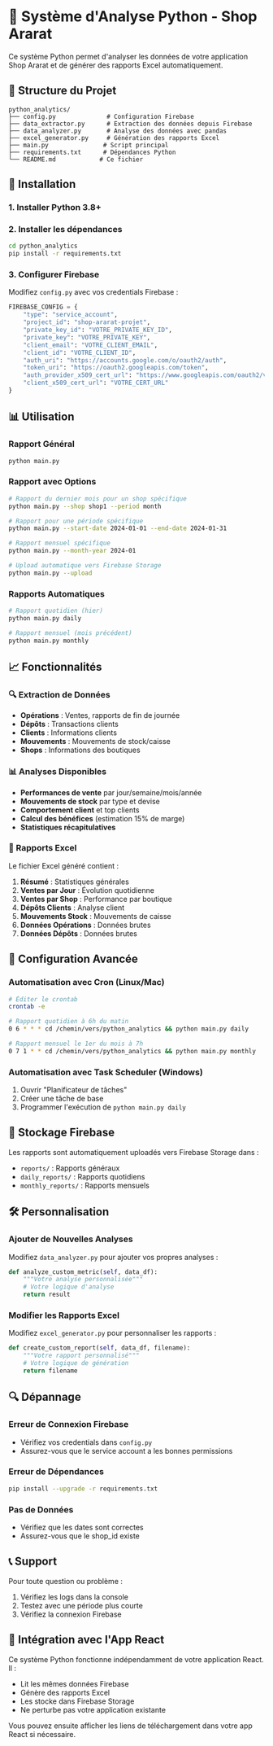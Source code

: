 # 🐍 Système d'Analyse Python - Shop Ararat

Ce système Python permet d'analyser les données de votre application Shop Ararat et de générer des rapports Excel automatiquement.

## 📁 Structure du Projet

```
python_analytics/
├── config.py              # Configuration Firebase
├── data_extractor.py      # Extraction des données depuis Firebase
├── data_analyzer.py       # Analyse des données avec pandas
├── excel_generator.py     # Génération des rapports Excel
├── main.py               # Script principal
├── requirements.txt      # Dépendances Python
└── README.md            # Ce fichier
```

## 🚀 Installation

### 1. Installer Python 3.8+

### 2. Installer les dépendances
```bash
cd python_analytics
pip install -r requirements.txt
```

### 3. Configurer Firebase
Modifiez `config.py` avec vos credentials Firebase :

```python
FIREBASE_CONFIG = {
    "type": "service_account",
    "project_id": "shop-ararat-projet",
    "private_key_id": "VOTRE_PRIVATE_KEY_ID",
    "private_key": "VOTRE_PRIVATE_KEY",
    "client_email": "VOTRE_CLIENT_EMAIL",
    "client_id": "VOTRE_CLIENT_ID",
    "auth_uri": "https://accounts.google.com/o/oauth2/auth",
    "token_uri": "https://oauth2.googleapis.com/token",
    "auth_provider_x509_cert_url": "https://www.googleapis.com/oauth2/v1/certs",
    "client_x509_cert_url": "VOTRE_CERT_URL"
}
```

## 📊 Utilisation

### Rapport Général
```bash
python main.py
```

### Rapport avec Options
```bash
# Rapport du dernier mois pour un shop spécifique
python main.py --shop shop1 --period month

# Rapport pour une période spécifique
python main.py --start-date 2024-01-01 --end-date 2024-01-31

# Rapport mensuel spécifique
python main.py --month-year 2024-01

# Upload automatique vers Firebase Storage
python main.py --upload
```

### Rapports Automatiques
```bash
# Rapport quotidien (hier)
python main.py daily

# Rapport mensuel (mois précédent)
python main.py monthly
```

## 📈 Fonctionnalités

### 🔍 Extraction de Données
- **Opérations** : Ventes, rapports de fin de journée
- **Dépôts** : Transactions clients
- **Clients** : Informations clients
- **Mouvements** : Mouvements de stock/caisse
- **Shops** : Informations des boutiques

### 📊 Analyses Disponibles
- **Performances de vente** par jour/semaine/mois/année
- **Mouvements de stock** par type et devise
- **Comportement client** et top clients
- **Calcul des bénéfices** (estimation 15% de marge)
- **Statistiques récapitulatives**

### 📄 Rapports Excel
Le fichier Excel généré contient :

1. **Résumé** : Statistiques générales
2. **Ventes par Jour** : Évolution quotidienne
3. **Ventes par Shop** : Performance par boutique
4. **Dépôts Clients** : Analyse client
5. **Mouvements Stock** : Mouvements de caisse
6. **Données Opérations** : Données brutes
7. **Données Dépôts** : Données brutes

## 🔧 Configuration Avancée

### Automatisation avec Cron (Linux/Mac)
```bash
# Éditer le crontab
crontab -e

# Rapport quotidien à 6h du matin
0 6 * * * cd /chemin/vers/python_analytics && python main.py daily

# Rapport mensuel le 1er du mois à 7h
0 7 1 * * cd /chemin/vers/python_analytics && python main.py monthly
```

### Automatisation avec Task Scheduler (Windows)
1. Ouvrir "Planificateur de tâches"
2. Créer une tâche de base
3. Programmer l'exécution de `python main.py daily`

## 📁 Stockage Firebase

Les rapports sont automatiquement uploadés vers Firebase Storage dans :
- `reports/` : Rapports généraux
- `daily_reports/` : Rapports quotidiens
- `monthly_reports/` : Rapports mensuels

## 🛠️ Personnalisation

### Ajouter de Nouvelles Analyses
Modifiez `data_analyzer.py` pour ajouter vos propres analyses :

```python
def analyze_custom_metric(self, data_df):
    """Votre analyse personnalisée"""
    # Votre logique d'analyse
    return result
```

### Modifier les Rapports Excel
Modifiez `excel_generator.py` pour personnaliser les rapports :

```python
def create_custom_report(self, data_df, filename):
    """Votre rapport personnalisé"""
    # Votre logique de génération
    return filename
```

## 🔍 Dépannage

### Erreur de Connexion Firebase
- Vérifiez vos credentials dans `config.py`
- Assurez-vous que le service account a les bonnes permissions

### Erreur de Dépendances
```bash
pip install --upgrade -r requirements.txt
```

### Pas de Données
- Vérifiez que les dates sont correctes
- Assurez-vous que le shop_id existe

## 📞 Support

Pour toute question ou problème :
1. Vérifiez les logs dans la console
2. Testez avec une période plus courte
3. Vérifiez la connexion Firebase

## 🔄 Intégration avec l'App React

Ce système Python fonctionne indépendamment de votre application React. Il :
- Lit les mêmes données Firebase
- Génère des rapports Excel
- Les stocke dans Firebase Storage
- Ne perturbe pas votre application existante

Vous pouvez ensuite afficher les liens de téléchargement dans votre app React si nécessaire. 